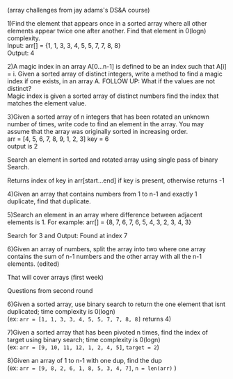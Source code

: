 (array challenges from jay adams's DS&A course)

1)Find the element that appears once in a sorted array where all other elements appear twice one after another. Find that element in 0(logn) complexity.  
Input:   arr[] = {1, 1, 3, 3, 4, 5, 5, 7, 7, 8, 8}  
Output:  4

2)A magic index in an array A[0…n-1] is defined to be an index such that A[i] = i. Given a sorted array of distinct integers, write a method to find a magic index if one exists, in an array A. FOLLOW UP: What if the values are not distinct?  
Magic index is given a sorted array of distinct numbers find the index that matches the element value.

3)Given a sorted array of n integers that has been rotated an unknown number of times, write code to find an element in the array. You may assume that the array was originally sorted in increasing order.  
arr = [4, 5, 6, 7, 8, 9, 1, 2, 3] key = 6  
output is 2  

Search an element in sorted and rotated array using single pass of binary Search.

Returns index of key in arr[start...end] if key is present,
otherwise returns -1

4)Given an array that contains numbers from 1 to n-1 and exactly 1 duplicate, find that duplicate.

5)Search an element in an array where difference between adjacent elements is 1.
For example: arr[] = {8, 7, 6, 7, 6, 5, 4, 3, 2, 3, 4, 3}

Search for 3 and Output: Found at index 7

6)Given an array of numbers, split the array into two where one array contains the sum of n-1 numbers and the other array with all the n-1 elements. (edited)

That will cover arrays (first week)

Questions from second round

6)Given a sorted array, use binary search to return the one element that isnt duplicated; time complexity is 0(logn)  
(ex: `arr = [1, 1, 3, 3, 4, 5, 5, 7, 7, 8, 8]` returns 4)

7)Given a sorted array that has been pivoted n times, find the index of target using binary search; time complexity is 0(logn)   
(ex: `arr = [9, 10, 11, 12, 1, 2, 4, 5]`, `target = 2`)

8)Given an array of 1 to n-1 with one dup, find the dup  
(ex: `arr = [9, 8, 2, 6, 1, 8, 5, 3, 4, 7]`, `n = len(arr)` )